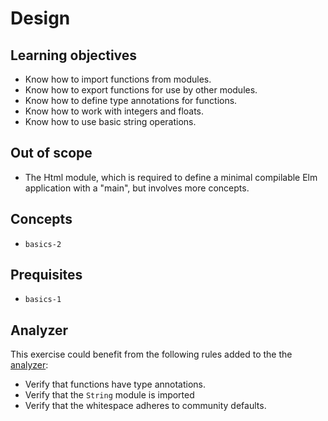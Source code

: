 # Design

## Learning objectives

- Know how to import functions from modules.
- Know how to export functions for use by other modules.
- Know how to define type annotations for functions.
- Know how to work with integers and floats.
- Know how to use basic string operations.

## Out of scope

- The Html module, which is required to define a minimal compilable Elm application with a "main", but involves more concepts.

## Concepts

- `basics-2`

## Prequisites

- `basics-1`

## Analyzer

This exercise could benefit from the following rules added to the the [analyzer][analyzer]:

- Verify that functions have type annotations.
- Verify that the `String` module is imported
- Verify that the whitespace adheres to community defaults.

[analyzer]: https://github.com/exercism/elm-analyzer
